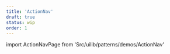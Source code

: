 ```yaml
---
title: 'ActionNav'
draft: true
status: wip
order: 1
---
```


<!--
  ATTENTION: This file is auto generated by using "makeDemosFactory".
  Do not change the content!
-->

import ActionNavPage from 'Src/uilib/patterns/demos/ActionNav'

<ActionNavPage />
